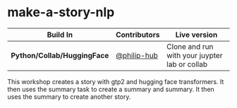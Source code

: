 # make-a-story-nlp
Build In | Contributors | Live version
--- | --- | ---
**Python/Collab/HuggingFace** | [@philip-hub](https://github.com/philip-hub) | Clone and run with your juypter lab or collab


This workshop creates a story with gtp2 and hugging face transformers. It then uses the summary task to create a summary and summary. It then uses the summary to create another story.
